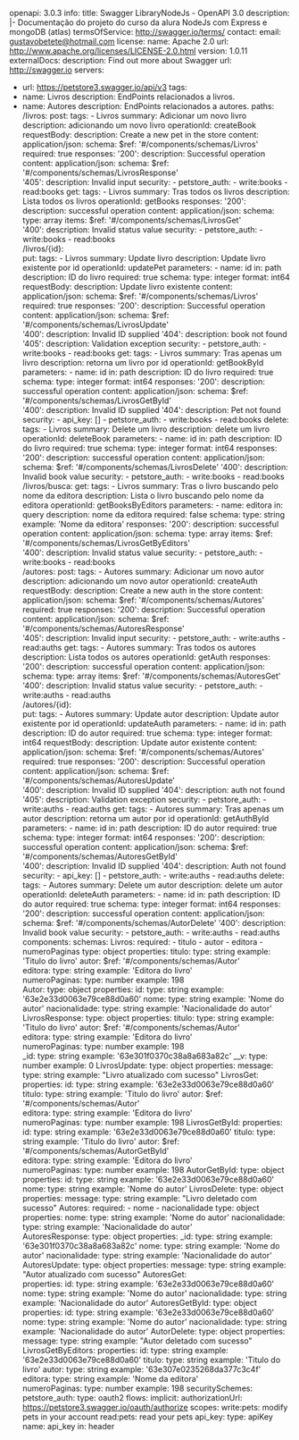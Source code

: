 openapi: 3.0.3
info:
  title: Swagger LibraryNodeJs - OpenAPI 3.0
  description: |-
    Documentação do projeto do curso da alura NodeJs com Express e mongoDB (atlas)
  termsOfService: http://swagger.io/terms/
  contact:
    email: gustavobetete@hotmail.com
  license:
    name: Apache 2.0
    url: http://www.apache.org/licenses/LICENSE-2.0.html
  version: 1.0.11
externalDocs:
  description: Find out more about Swagger
  url: http://swagger.io
servers:
  - url: https://petstore3.swagger.io/api/v3
tags:
  - name: Livros
    description: EndPoints relacionados a livros.
  - name: Autores
    description: EndPoints relacionados a autores.
paths:
  /livros:
    post:
      tags:
        - Livros
      summary: Adicionar um novo livro
      description: adicionando um novo livro
      operationId: createBook
      requestBody:
        description: Create a new pet in the store
        content:
          application/json:
            schema:
              $ref: '#/components/schemas/Livros'
        required: true
      responses:
        '200':
          description: Successful operation
          content:
            application/json:
              schema:
                $ref: '#/components/schemas/LivrosResponse'          
        '405':
          description: Invalid input
      security:
        - petstore_auth:
            - write:books
            - read:books
    get:
      tags:
        - Livros
      summary: Tras todos os livros
      description: Lista todos os livros
      operationId: getBooks
      responses:
        '200':
          description: successful operation
          content:
            application/json:
              schema:
                type: array
                items:
                  $ref: '#/components/schemas/LivrosGet'          
        '400':
          description: Invalid status value
      security:
        - petstore_auth:
            - write:books
            - read:books        
  /livros/{id}:          
    put:
      tags:
        - Livros
      summary: Update livro
      description: Update livro existente por id
      operationId: updatePet
      parameters:
        - name: id
          in: path
          description: ID do livro
          required: true
          schema:
            type: integer
            format: int64
      requestBody:
        description: Update livro existente
        content:
          application/json:
            schema:
              $ref: '#/components/schemas/Livros'
        required: true
      responses:
        '200':
          description: Successful operation
          content:
            application/json:
              schema:
                $ref: '#/components/schemas/LivrosUpdate'          
        '400':
          description: Invalid ID supplied
        '404':
          description: book not found
        '405':
          description: Validation exception
      security:
        - petstore_auth:
            - write:books
            - read:books
    get:
      tags:
        - Livros
      summary: Tras apenas um livro
      description: retorna um livro por id
      operationId: getBookById
      parameters:
        - name: id
          in: path
          description: ID do livro
          required: true
          schema:
            type: integer
            format: int64
      responses:
        '200':
          description: successful operation
          content:
            application/json:
              schema:
                $ref: '#/components/schemas/LivrosGetById'          
        '400':
          description: Invalid ID supplied
        '404':
          description: Pet not found
      security:
        - api_key: []
        - petstore_auth:
            - write:books
            - read:books 
    delete:
      tags:
        - Livros
      summary: Delete um livro
      description: delete um livro
      operationId: deleteBook
      parameters:
        - name: id
          in: path
          description: ID do livro
          required: true
          schema:
            type: integer
            format: int64
      responses:
        '200':
          description: successful operation
          content:
            application/json:
              schema:
                $ref: '#/components/schemas/LivrosDelete' 
        '400':
          description: Invalid book value
      security:
        - petstore_auth:
            - write:books
            - read:books   
  /livros/busca:
    get:
      tags:
        - Livros
      summary: Tras o livro buscando pelo nome da editora
      description: Lista o livro buscando pelo nome da editora
      operationId: getBooksByEditors
      parameters:
        - name: editora
          in: query
          description: nome da editora
          required: false
          schema:
            type: string
            example: 'Nome da editora'
      responses:
        '200':
          description: successful operation
          content:
            application/json:
              schema:
                type: array
                items:
                  $ref: '#/components/schemas/LivrosGetByEditors'          
        '400':
          description: Invalid status value
      security:
        - petstore_auth:
            - write:books
            - read:books    
  /autores:
    post:
      tags:
        - Autores
      summary: Adicionar um novo autor
      description: adicionando um novo autor
      operationId: createAuth
      requestBody:
        description: Create a new auth in the store
        content:
          application/json:
            schema:
              $ref: '#/components/schemas/Autores'
        required: true
      responses:
        '200':
          description: Successful operation
          content:
            application/json:
              schema:
                $ref: '#/components/schemas/AutoresResponse'          
        '405':
          description: Invalid input
      security:
        - petstore_auth:
            - write:auths
            - read:auths
    get:
      tags:
        - Autores
      summary: Tras todos os autores
      description: Lista todos os autores
      operationId: getAuth
      responses:
        '200':
          description: successful operation
          content:
            application/json:
              schema:
                type: array
                items:
                  $ref: '#/components/schemas/AutoresGet'          
        '400':
          description: Invalid status value
      security:
        - petstore_auth:
            - write:auths
            - read:auths        
  /autores/{id}:          
    put:
      tags:
        - Autores
      summary: Update autor
      description: Update autor existente por id
      operationId: updateAuth
      parameters:
        - name: id
          in: path
          description: ID do autor
          required: true
          schema:
            type: integer
            format: int64
      requestBody:
        description: Update autor existente
        content:
          application/json:
            schema:
              $ref: '#/components/schemas/Autores'
        required: true
      responses:
        '200':
          description: Successful operation
          content:
            application/json:
              schema:
                $ref: '#/components/schemas/AutoresUpdate'          
        '400':
          description: Invalid ID supplied
        '404':
          description: auth not found
        '405':
          description: Validation exception
      security:
        - petstore_auth:
            - write:auths
            - read:auths
    get:
      tags:
        - Autores
      summary: Tras apenas um autor
      description: retorna um autor por id
      operationId: getAuthById
      parameters:
        - name: id
          in: path
          description: ID do autor
          required: true
          schema:
            type: integer
            format: int64
      responses:
        '200':
          description: successful operation
          content:
            application/json:
              schema:
                $ref: '#/components/schemas/AutoresGetById'          
        '400':
          description: Invalid ID supplied
        '404':
          description: Auth not found
      security:
        - api_key: []
        - petstore_auth:
            - write:auths
            - read:auths 
    delete:
      tags:
        - Autores
      summary: Delete um autor
      description: delete um autor
      operationId: deleteAuth
      parameters:
        - name: id
          in: path
          description: ID do autor
          required: true
          schema:
            type: integer
            format: int64
      responses:
        '200':
          description: successful operation
          content:
            application/json:
              schema:
                $ref: '#/components/schemas/AutorDelete' 
        '400':
          description: Invalid book value
      security:
        - petstore_auth:
            - write:auths
            - read:auths                 
components:
  schemas:
    Livros:
      required:
        - titulo
        - autor
        - editora 
        - numeroPaginas
      type: object
      properties:
        titulo:
          type: string
          example: 'Titulo do livro'
        autor:
          $ref: '#/components/schemas/Autor'   
        editora:
          type: string
          example: 'Editora do livro'  
        numeroPaginas:
          type: number
          example: 198    
    Autor:
      type: object
      properties:
        id:
          type: string
          example: '63e2e33d0063e79ce88d0a60'
        nome:
          type: string
          example: 'Nome do autor'
        nacionalidade:
          type: string
          example: 'Nacionalidade do autor'    
    LivrosResponse:
      type: object
      properties:
        titulo:
          type: string
          example: 'Titulo do livro'
        autor:
          $ref: '#/components/schemas/Autor'   
        editora:
          type: string
          example: 'Editora do livro'  
        numeroPaginas:
          type: number
          example: 198  
        _id:
          type: string
          example: '63e301f0370c38a8a683a82c'
        __v:
          type: number
          example: 0
    LivrosUpdate:
      type: object
      properties: 
        message:
          type: string
          example: "Livro atualizado com sucesso"
    LivrosGet:     
      properties:
        id: 
          type: string
          example: '63e2e33d0063e79ce88d0a60'
        titulo:
          type: string
          example: 'Titulo do livro'
        autor:
          $ref: '#/components/schemas/Autor'   
        editora:
          type: string
          example: 'Editora do livro'  
        numeroPaginas:
          type: number
          example: 198 
    LivrosGetById:
      properties:
        id: 
          type: string
          example: '63e2e33d0063e79ce88d0a60'
        titulo:
          type: string
          example: 'Titulo do livro'
        autor:
          $ref: '#/components/schemas/AutorGetById'   
        editora:
          type: string
          example: 'Editora do livro'  
        numeroPaginas:
          type: number
          example: 198 
    AutorGetById:
      type: object
      properties:
        id:
          type: string
          example: '63e2e33d0063e79ce88d0a60'
        nome:
          type: string
          example: 'Nome do autor'
    LivrosDelete:
      type: object
      properties: 
        message:
          type: string
          example: "Livro deletado com sucesso" 
    Autores:
      required:
        - nome
        - nacionalidade
      type: object
      properties:
        nome:
          type: string
          example: 'Nome do autor'
        nacionalidade:
          type: string
          example: 'Nacionalidade do autor'  
    AutoresResponse:
      type: object
      properties:
        _id:
          type: string
          example: '63e301f0370c38a8a683a82c'
        nome:
          type: string
          example: 'Nome do autor'
        nacionalidade:
          type: string
          example: 'Nacionalidade do autor'   
    AutoresUpdate:
      type: object
      properties: 
        message:
          type: string
          example: "Autor atualizado com sucesso"
    AutoresGet:     
      properties:
        id: 
          type: string
          example: '63e2e33d0063e79ce88d0a60'
        nome:
          type: string
          example: 'Nome do autor'
        nacionalidade:
          type: string
          example: 'Nacionalidade do autor' 
    AutoresGetById:
      type: object
      properties:
        id:
          type: string
          example: '63e2e33d0063e79ce88d0a60'
        nome:
          type: string
          example: 'Nome do autor'
        nacionalidade:
          type: string
          example: 'Nacionalidade do autor' 
    AutorDelete:
      type: object
      properties: 
        message:
          type: string
          example: "Autor deletado com sucesso"   
    LivrosGetByEditors: 
      properties:
        id: 
          type: string
          example: '63e2e33d0063e79ce88d0a60'
        titulo:
          type: string
          example: 'Titulo do livro'
        autor:
          type: string
          example: '63e307e0235268da377c3c4f'
        editora:
          type: string
          example: 'Nome da editora'  
        numeroPaginas:
          type: number
          example: 198 
  securitySchemes:
    petstore_auth:
      type: oauth2
      flows:
        implicit:
          authorizationUrl: https://petstore3.swagger.io/oauth/authorize
          scopes:
            write:pets: modify pets in your account
            read:pets: read your pets
    api_key:
      type: apiKey
      name: api_key
      in: header